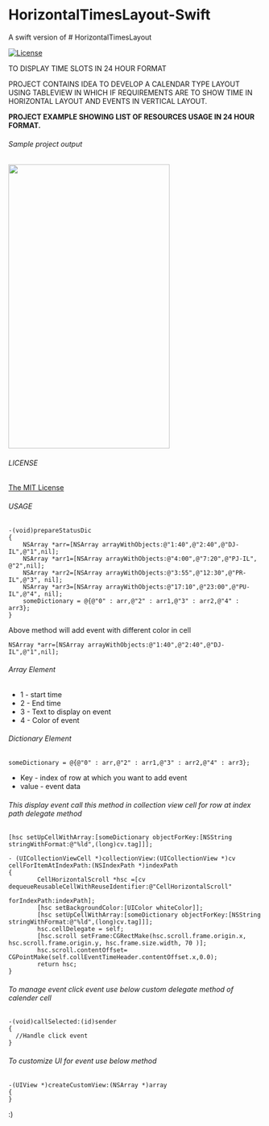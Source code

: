 # HorizontalTimesLayout-Swift
A swift version of # HorizontalTimesLayout


[![License](http://img.shields.io/:license-mit-blue.svg)](https://github.com/PayalUmraliya/HorizontalTimesLayout/blob/master/LICENSE)


TO DISPLAY TIME SLOTS IN 24 HOUR FORMAT

PROJECT CONTAINS IDEA TO DEVELOP A CALENDAR TYPE LAYOUT USING TABLEVIEW IN WHICH IF REQUIREMENTS ARE  TO SHOW TIME IN HORIZONTAL LAYOUT AND EVENTS IN VERTICAL LAYOUT.

**PROJECT EXAMPLE SHOWING LIST OF RESOURCES USAGE IN 24 HOUR FORMAT.**

###### Sample project output

<img src="https://github.com/PayalUmraliya/HorizontalTimesLayout/blob/master/pucalender.gif" width="320" height="564"/>

###### LICENSE

[The MIT License](LICENSE)


###### USAGE

````
-(void)prepareStatusDic
{
    NSArray *arr=[NSArray arrayWithObjects:@"1:40",@"2:40",@"DJ-IL",@"1",nil];
    NSArray *arr1=[NSArray arrayWithObjects:@"4:00",@"7:20",@"PJ-IL", @"2",nil];
    NSArray *arr2=[NSArray arrayWithObjects:@"3:55",@"12:30",@"PR-IL",@"3", nil];
    NSArray *arr3=[NSArray arrayWithObjects:@"17:10",@"23:00",@"PU-IL",@"4", nil];
    someDictionary = @{@"0" : arr,@"2" : arr1,@"3" : arr2,@"4" : arr3};
}
````
Above method will add event with different color in cell

````
NSArray *arr=[NSArray arrayWithObjects:@"1:40",@"2:40",@"DJ-IL",@"1",nil];
````
###### Array Element
* 1 - start time
* 2 - End time
* 3 - Text to display on event
* 4 - Color of event

###### Dictionary Element

````
someDictionary = @{@"0" : arr,@"2" : arr1,@"3" : arr2,@"4" : arr3};
````

* Key - index of row at which you want to add event
* value - event data

###### This display event call this method in collection view cell for row at index path delegate method

````
[hsc setUpCellWithArray:[someDictionary objectForKey:[NSString stringWithFormat:@"%ld",(long)cv.tag]]];
````

````
- (UICollectionViewCell *)collectionView:(UICollectionView *)cv cellForItemAtIndexPath:(NSIndexPath *)indexPath
{
        CellHorizontalScroll *hsc =[cv dequeueReusableCellWithReuseIdentifier:@"CellHorizontalScroll"
                                                                                 forIndexPath:indexPath];
        [hsc setBackgroundColor:[UIColor whiteColor]];
        [hsc setUpCellWithArray:[someDictionary objectForKey:[NSString stringWithFormat:@"%ld",(long)cv.tag]]];
        hsc.cellDelegate = self;
        [hsc.scroll setFrame:CGRectMake(hsc.scroll.frame.origin.x, hsc.scroll.frame.origin.y, hsc.frame.size.width, 70 )];
        hsc.scroll.contentOffset= CGPointMake(self.collEventTimeHeader.contentOffset.x,0.0);
        return hsc;
}

````

###### To manage event click event use below custom delegate method of calender cell
````
-(void)callSelected:(id)sender
{
  //Handle click event
}

````

###### To customize UI for event use below method

````
-(UIView *)createCustomView:(NSArray *)array
{
}
````

:)
